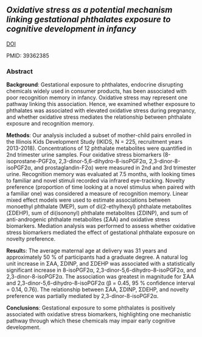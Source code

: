 
## *Oxidative stress as a potential mechanism linking gestational phthalates exposure to cognitive development in infancy*

[DOI](10.1016/j.ntt.2024.107397)

PMID: 39362385

### Abstract

**Background**: Gestational exposure to phthalates, endocrine disrupting chemicals widely used in consumer products, has been associated with poor recognition memory in infancy. Oxidative stress may represent one pathway linking this association. Hence, we examined whether exposure to phthalates was associated with elevated oxidative stress during pregnancy, and whether oxidative stress mediates the relationship between phthalate exposure and recognition memory.

**Methods**: Our analysis included a subset of mother-child pairs enrolled in the Illinois Kids Development Study (IKIDS, N = 225, recruitment years 2013-2018). Concentrations of 12 phthalate metabolites were quantified in 2nd trimester urine samples. Four oxidative stress biomarkers (8-isoprostane-PGF2α, 2,3-dinor-5,6-dihydro-8-isoPGF2α, 2,3-dinor-8-isoPGF2α, and prostaglandin-F2α) were measured in 2nd and 3rd trimester urine. Recognition memory was evaluated at 7.5 months, with looking times to familiar and novel stimuli recorded via infrared eye-tracking. Novelty preference (proportion of time looking at a novel stimulus when paired with a familiar one) was considered a measure of recognition memory. Linear mixed effect models were used to estimate associations between monoethyl phthalate (MEP), sum of di(2-ethylhexyl) phthalate metabolites (ΣDEHP), sum of di(isononyl) phthalate metabolites (ΣDINP), and sum of anti-androgenic phthalate metabolites (ΣAA) and oxidative stress biomarkers. Mediation analysis was performed to assess whether oxidative stress biomarkers mediated the effect of gestational phthalate exposure on novelty preference.

**Result**s: The average maternal age at delivery was 31 years and approximately 50 % of participants had a graduate degree. A natural log unit increase in ΣAA, ΣDINP, and ΣDEHP was associated with a statistically significant increase in 8-isoPGF2α, 2,3-dinor-5,6-dihydro-8-isoPGF2α, and 2,3-dinor-8-isoPGF2α. The association was greatest in magnitude for ΣAA and 2,3-dinor-5,6-dihydro-8-isoPGF2α (β = 0.45, 95 % confidence interval = 0.14, 0.76). The relationship between ΣAA, ΣDINP, ΣDEHP, and novelty preference was partially mediated by 2,3-dinor-8-isoPGF2α.

**Conclusions**: Gestational exposure to some phthalates is positively associated with oxidative stress biomarkers, highlighting one mechanistic pathway through which these chemicals may impair early cognitive development.
